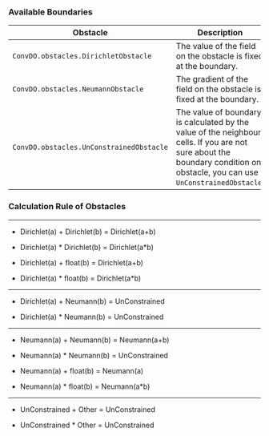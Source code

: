 
### Available Boundaries
| Obstacle                            | Description |
| ------------------------------------------------------------| ---------- |
| `ConvDO.obstacles.DirichletObstacle`   | The value of the field on the obstacle is fixed at the boundary. |
| `ConvDO.obstacles.NeumannObstacle`   | The gradient of the field on the obstacle is fixed at the boundary. |
| `ConvDO.obstacles.UnConstrainedObstacle`   | The value of boundary is calculated by the value of the neighbour cells. If you are not sure about the boundary condition on obstacle, you can use `UnConstrainedObstacle`. |

### Calculation Rule of Obstacles

---

* Dirichlet(a) + Dirichlet(b) = Dirichlet(a+b)

* Dirichlet(a) * Dirichlet(b) = Dirichlet(a*b)

* Dirichlet(a) + float(b) = Dirichlet(a+b)

* Dirichlet(a) * float(b) = Dirichlet(a*b)

---

* Dirichlet(a) + Neumann(b) = UnConstrained

* Dirichlet(a) * Neumann(b) = UnConstrained

---

* Neumann(a) + Neumann(b) = Neumann(a+b)

* Neumann(a) * Neumann(b) = UnConstrained

* Neumann(a) + float(b) = Neumann(a)

* Neumann(a) * float(b) = Neumann(a*b)

---

* UnConstrained + Other = UnConstrained

* UnConstrained * Other = UnConstrained